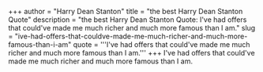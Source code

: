 +++
author = "Harry Dean Stanton"
title = "the best Harry Dean Stanton Quote"
description = "the best Harry Dean Stanton Quote: I've had offers that could've made me much richer and much more famous than I am."
slug = "ive-had-offers-that-couldve-made-me-much-richer-and-much-more-famous-than-i-am"
quote = '''I've had offers that could've made me much richer and much more famous than I am.'''
+++
I've had offers that could've made me much richer and much more famous than I am.
